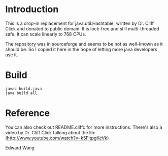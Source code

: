 # Introduction

This is a drop-in replacement for java.util.Hashtable, written by
Dr. Cliff Click and donated to public domain. It is lock-free and
still multi-threaded safe. It can scale linearly to 768 CPUs. 

The repository was in sourceforge and seems to be not as well-known
as it should be. So I copied it here in the hope of letting more
java developers use it.

# Build

	javac build.java
	java build all

# Reference

You can also check out README.cliffc for more instructions.
There's also a video by Dr. Cliff Click talking about the lib:
	(http://www.youtube.com/watch?v=k5FltpgKcVk)

Edward Wang